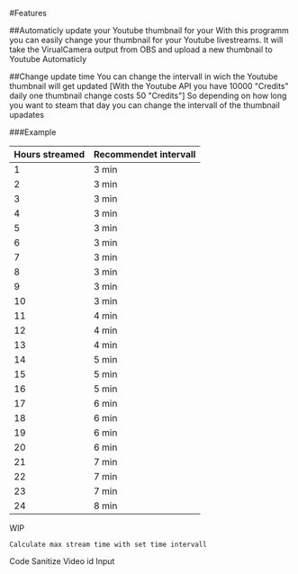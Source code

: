 #Features

##Automaticly update your Youtube thumbnail for your 
With this programm you can easily change your thumbnail for your Youtube livestreams.
It will take the VirualCamera output from OBS and upload a new thumbnail to Youtube Automaticly

##Change update time 
You can change the intervall in wich the Youtube thumbnail will get updated
[With the Youtube API you have 10000 "Credits" daily one thumbnail change costs 50 "Credits"]
So depending on how long you want to steam that day you can change the intervall of the thumbnail upadates

###Example

|Hours streamed             | Recommendet intervall  |
|---------------------------|------------------------|
|1                          | 3 min                  |                
|2                          | 3 min                  |                
|3                          | 3 min                  |                
|4                          | 3 min                  |               
|5                          | 3 min                  |                
|6                          | 3 min                  |                
|7                          | 3 min                  |                
|8                          | 3 min                  |                
|9                          | 3 min                  |                
|10                         | 3 min                  |                
|11                         | 4 min                  |                
|12                         | 4 min                  |               
|13                         | 4 min                  |                
|14                         | 5 min                  |
|15                         | 5 min                  |
|16                         | 5 min                  |
|17                         | 6 min                  |
|18                         | 6 min                  |
|19                         | 6 min                  |
|20                         | 6 min                  |
|21                         | 7 min                  |
|22                         | 7 min                  |
|23                         | 7 min                  |
|24                         | 8 min                  |














WIP

    Calculate max stream time with set time intervall

Code
    Sanitize Video id Input



